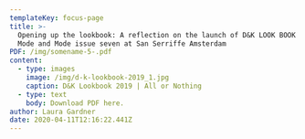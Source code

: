 ```yaml
---
templateKey: focus-page
title: >-
  Opening up the lookbook: A reflection on the launch of D&K LOOK BOOK 2019 and
  Mode and Mode issue seven at San Serriffe Amsterdam
PDF: /img/somename-5-.pdf
content:
  - type: images
    image: /img/d-k-lookbook-2019_1.jpg
    caption: D&K Lookbook 2019 | All or Nothing
  - type: text
    body: Download PDF here.
author: Laura Gardner
date: 2020-04-11T12:16:22.441Z
---
```

